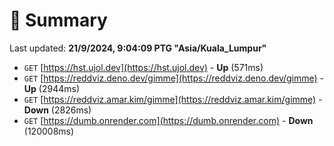 # 📖 Summary
Last updated: **21/9/2024, 9:04:09 PTG "Asia/Kuala_Lumpur"**

- `GET` [https://hst.ujol.dev](https://hst.ujol.dev) - **Up** (571ms)
- `GET` [https://reddviz.deno.dev/gimme](https://reddviz.deno.dev/gimme) - **Up** (2944ms)
- `GET` [https://reddviz.amar.kim/gimme](https://reddviz.amar.kim/gimme) - **Down** (2826ms)
- `GET` [https://dumb.onrender.com](https://dumb.onrender.com) - **Down** (120008ms)
